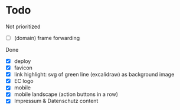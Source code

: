 # Todo

Not prioritized

 - [ ] (domain) frame forwarding
 
Done

 - [x] deploy
 - [x] favicon
 - [x] link highlight: svg of green line (excalidraw) as background image
 - [x] EC logo
 - [x] mobile
 - [x] mobile landscape (action buttons in a row)
 - [x] Impressum & Datenschutz content
